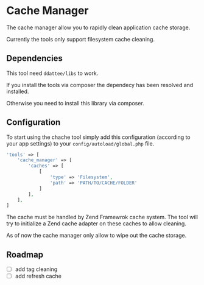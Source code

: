 Cache Manager
=============

The cache manager allow you to rapidly clean application cache storage.

Currently the tools only support filesystem cache cleaning.

Dependencies
------------

This tool need `ddattee/libs` to work. 

If you install the tools via composer the dependecy has been resolved and installed.

Otherwise you need to install this library via composer.

Configuration
-------------

To start using the chache tool simply add this configuration (according to your app settings) to your `config/autoload/global.php` file.
```php
'tools' => [
    'cache_manager' => [
        'caches' => [
            [
                'type' => 'Filesystem',
                'path' => 'PATH/TO/CACHE/FOLDER'
            ]
        ],
    ],
]
```

The cache must be handled by Zend Framewrok cache system.
The tool will try to initialize a Zend cache adapter on these caches to allow cleaning.

As of now the cache manager only allow to wipe out the cache storage.

Roadmap
-------

- [ ] add tag cleaning
- [ ] add refresh cache

